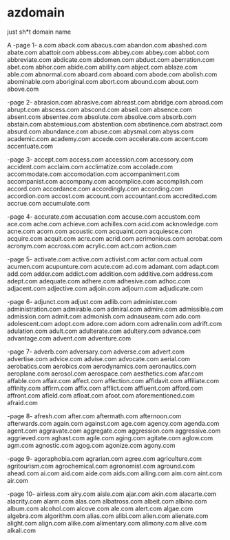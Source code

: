 # azdomain
just sh*t domain name

A
-page 1-
a.com
aback.com
abacus.com
abandon.com
abashed.com
abate.com
abattoir.com
abbess.com
abbey.com
abbey.com
abbot.com
abbreviate.com
abdicate.com
abdomen.com
abduct.com
aberration.com
abet.com
abhor.com
abide.com
ability.com
abject.com
ablaze.com
able.com
abnormal.com
aboard.com
aboard.com
abode.com
abolish.com
abominable.com
aboriginal.com
abort.com
abound.com
about.com
above.com

-page 2-
abrasion.com
abrasive.com
abreast.com
abridge.com
abroad.com
abrupt.com
abscess.com
abscond.com
abseil.com
absence.com
absent.com
absentee.com
absolute.com
absolve.com
absorb.com
abstain.com
abstemious.com
abstention.com
abstinence.com
abstract.com
absurd.com
abundance.com
abuse.com
abysmal.com
abyss.com
academic.com
academy.com
accede.com
accelerate.com
accent.com
accentuate.com

-page 3-
accept.com
access.com
accession.com
accessory.com
accident.com
acclaim.com
acclimatize.com
accolade.com
accommodate.com
accomodation.com
accompaniment.com
accompanist.com
accompany.com
accomplice.com
accomplish.com
accord.com
accordance.com
accordingly.com
according.com
accordion.com
accost.com
account.com
accountant.com
accredited.com
accrue.com
accumulate.com

-page 4-
accurate.com
accusation.com
accuse.com
accustom.com
ace.com
ache.com
achieve.com
achilles.com
acid.com
acknowledge.com
acne.com
acorn.com
acoustic.com
acquaint.com
acquiesce.com
acquire.com
acquit.com
acre.com
acrid.com
acrimonious.com
acrobat.com
acronym.com
accross.com
acrylic.com
act.com
action.com

-page 5-
activate.com
active.com
activist.com
actor.com
actual.com
acumen.com
acupunture.com
acute.com
ad.com
adamant.com
adapt.com
add.com
adder.com
addict.com
addition.com
additive.com
address.com
adept.com
adequate.com
adhere.com
adhesive.com
adhoc.com
adjacent.com
adjective.com
adjoin.com
adjourn.com
adjudicate.com

-page 6-
adjunct.com
adjust.com
adlib.com
administer.com
administration.com
admirable.com
admiral.com
admire.com
admissible.com
admission.com
admit.com
admonish.com
adnauseam.com
ado.com
adolescent.com
adopt.com
adore.com
adorn.com
adrenalin.com
adrift.com
adulation.com
adult.com
adulterate.com
adultery.com
advance.com
advantage.com
advent.com
adventure.com

-page 7-
adverb.com
adversary.com
adverse.com
advert.com
advertise.com
advice.com
advise.com
advocate.com
aerial.com
aerobatics.com
aerobics.com
aerodynamics.com
aeronautics.com
aeroplane.com
aerosol.com
aerospace.com
aesthetics.com
afar.com
affable.com
affair.com
affect.com
affection.com
affidavit.com
affiliate.com
affinity.com
affirm.com
affix.com
afflict.com
affluent.com
afford.com
affront.com
afield.com
afloat.com
afoot.com
aforementioned.com
afraid.com

-page 8-
afresh.com
after.com
aftermath.com
afternoon.com
afterwards.com
again.com
against.com
age.com
agency.com
agenda.com
agent.com
aggravate.com
aggregate.com
aggression.com
aggressive.com
aggrieved.com
aghast.com
agile.com
aging.com
agitate.com
aglow.com
agm.com
agnostic.com
agog.com
agonize.com
agony.com

-page 9-
agoraphobia.com
agrarian.com
agree.com
agriculture.com
agritourism.com
agrochemical.com
agronomist.com
aground.com
ahead.com
ai.com
aid.com
aide.com
aids.com
ailing.com
aim.com
aint.com
air.com

-page 10-
airless.com
airy.com
aisle.com
ajar.com
akin.com
alacarte.com
alacrity.com
alarm.com
alas.com
albatross.com
albeit.com
albino.com
album.com
alcohol.com
alcove.com
ale.com
alert.com
algae.com
algebra.com
algorithm.com
alias.com
alibi.com
alien.com
alienate.com
alight.com
align.com
alike.com
alimentary.com
alimony.com
alive.com
alkali.com
